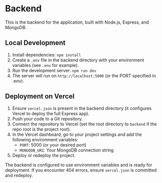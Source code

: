 # Backend

This is the backend for the application, built with Node.js, Express, and MongoDB.

## Local Development

1. Install dependencies: `npm install`
2. Create a `.env` file in the backend directory with your environment variables (see `.env` for example).
3. Run the development server: `npm run dev`
4. The server will run on `http://localhost:5000` (or the PORT specified in .env).

## Deployment on Vercel

1. Ensure `vercel.json` is present in the backend directory (it configures Vercel to deploy the full Express app).
2. Push your code to a Git repository.
3. Connect the repository to Vercel (set the root directory to `backend` if the repo root is the project root).
4. In the Vercel dashboard, go to your project settings and add the following environment variables:
   - `PORT`: 5000 (or your desired port)
   - `MONGODB_URI`: Your MongoDB connection string
5. Deploy or redeploy the project.

The backend is configured to use environment variables and is ready for deployment. If you encounter 404 errors, ensure `vercel.json` is committed and redeploy.
